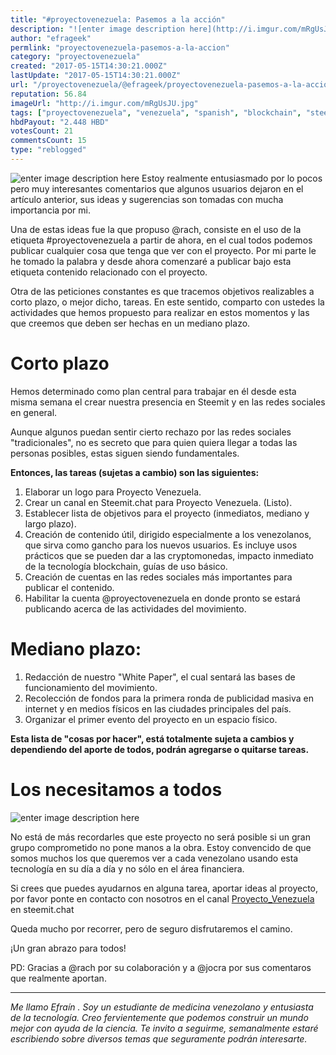 ```yaml
---
title: "#proyectovenezuela: Pasemos a la acción"
description: "![enter image description here](http://i.imgur.com/mRgUsJU.jpg) Estoy realmente entusiasmado por lo pocos pero muy interesantes comentarios que alguno..."
author: "efrageek"
permlink: "proyectovenezuela-pasemos-a-la-accion"
category: "proyectovenezuela"
created: "2017-05-15T14:30:21.000Z"
lastUpdate: "2017-05-15T14:30:21.000Z"
url: "/proyectovenezuela/@efrageek/proyectovenezuela-pasemos-a-la-accion"
reputation: 56.84
imageUrl: "http://i.imgur.com/mRgUsJU.jpg"
tags: ["proyectovenezuela", "venezuela", "spanish", "blockchain", "steemit"]
hbdPayout: "2.448 HBD"
votesCount: 21
commentsCount: 15
type: "reblogged"
---
```

![enter image description here](http://i.imgur.com/mRgUsJU.jpg)
Estoy realmente entusiasmado por lo pocos pero muy interesantes comentarios que algunos usuarios dejaron en el artículo anterior, sus ideas y sugerencias son tomadas con mucha importancia por mi.

Una de estas ideas fue la que propuso @rach, consiste en el uso de la etiqueta #proyectovenezuela a partir de ahora, en el cual todos podemos publicar cualquier cosa que tenga que ver con el proyecto. Por mi parte le he tomado la palabra y desde ahora comenzaré a publicar bajo esta etiqueta contenido relacionado con el proyecto.

Otra de las peticiones constantes es que tracemos objetivos realizables a corto plazo, o mejor dicho, tareas. En este sentido, comparto con ustedes la actividades que hemos propuesto para realizar en estos momentos y las que creemos que deben ser hechas en un mediano plazo.

# Corto plazo
Hemos determinado como plan central para trabajar en él desde esta misma semana el crear nuestra presencia en Steemit y en las redes sociales en general. 

Aunque algunos puedan sentir cierto rechazo por las redes sociales "tradicionales", no es secreto que para quien quiera llegar a todas las personas posibles, estas siguen siendo fundamentales.

**Entonces, las tareas (sujetas a cambio) son las siguientes:**

 1. Elaborar un logo para Proyecto Venezuela. 
 2. Crear un canal en Steemit.chat para Proyecto Venezuela. (Listo).  
 3. Establecer lista de objetivos para el proyecto (inmediatos, mediano y largo plazo).
 4. Creación de contenido útil, dirigido especialmente a los venezolanos, que sirva como gancho para los nuevos usuarios. Es incluye usos prácticos que se pueden dar a las cryptomonedas, impacto inmediato de la tecnología blockchain, guías de uso básico.
 5. Creación de cuentas en las redes sociales más importantes para publicar el contenido.
 6. Habilitar la cuenta @proyectovenezuela en donde pronto se estará publicando acerca de las actividades del movimiento.

# Mediano plazo:

 1. Redacción de nuestro "White Paper", el cual sentará las bases de funcionamiento del movimiento.
 2. Recolección de fondos para la primera ronda de publicidad masiva en internet y en medios físicos en las ciudades principales del país.
 3. Organizar el primer evento del proyecto en un espacio físico.

 **Esta lista de "cosas por hacer", está totalmente sujeta a cambios y dependiendo del aporte de todos, podrán agregarse o quitarse tareas.**

# Los necesitamos a todos 
![enter image description here](https://media.giphy.com/media/l2JedgWrMEI7a30GI/giphy.gif)

No está de más recordarles que este proyecto no será posible si un gran grupo comprometido no pone manos a la obra. Estoy convencido de que somos muchos los que queremos ver a cada venezolano usando esta tecnología en su día a día y no sólo en el área financiera. 

Si crees que puedes ayudarnos en alguna tarea, aportar ideas al proyecto, por favor ponte en contacto con nosotros en el canal [Proyecto_Venezuela](https://steemit.chat/channel/Proyecto_Venezuela) en steemit.chat 

Queda mucho por recorrer, pero de seguro disfrutaremos el camino.

¡Un gran abrazo para todos!

PD: Gracias a @rach por su colaboración y a @jocra por sus comentaros que realmente aportan.

----------
*Me llamo Efraín . Soy un estudiante de medicina venezolano y entusiasta de la tecnología. Creo fervientemente que podemos construir un mundo mejor con ayuda de la ciencia. Te invito a seguirme, semanalmente estaré escribiendo sobre diversos temas que seguramente podrán interesarte.*